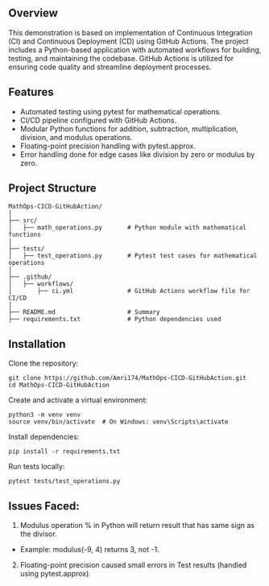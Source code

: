 ## Overview
This demonstration is based on implementation of Continuous Integration (CI) and Continuous Deployment (CD) using GitHub Actions. The project includes a Python-based application with automated workflows for building, testing, and maintaining the codebase. GitHub Actions is utilized for ensuring code quality and streamline deployment processes.

## Features
- Automated testing using pytest for mathematical operations.
- CI/CD pipeline configured with GitHub Actions.
- Modular Python functions for addition, subtraction, multiplication, division, and modulus operations.
- Floating-point precision handling with pytest.approx.
- Error handling done for edge cases like division by zero or modulus by zero.

## Project Structure
```
MathOps-CICD-GitHubAction/
│
├── src/
│   ├── math_operations.py       # Python module with mathematical functions
│
├── tests/
│   ├── test_operations.py       # Pytest test cases for mathematical operations
│
├── .github/
│   ├── workflows/
│       ├── ci.yml               # GitHub Actions workflow file for CI/CD
│
├── README.md                    # Summary
├── requirements.txt             # Python dependencies used
```

## Installation
Clone the repository:

```
git clone https://github.com/Amri174/MathOps-CICD-GitHubAction.git
cd MathOps-CICD-GitHubAction
```
Create and activate a virtual environment:

```
python3 -m venv venv
source venv/bin/activate  # On Windows: venv\Scripts\activate
```
Install dependencies:

```
pip install -r requirements.txt
```
Run tests locally:

```
pytest tests/test_operations.py
```
## Issues Faced:
1. Modulus operation % in Python will return result that has same sign as the divisor.

- Example: modulus(-9, 4) returns 3, not -1.

2. Floating-point precision caused small errors in Test results (handled using pytest.approx).
